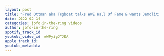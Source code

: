 ```yaml
---
layout: post
title: "Fred Ottman aka Tugboat talks WWE Hall Of Fame & wants Demolition Ax & Smash to be inducted"
date: 2022-02-14
categories: jofo-in-the-ring videos
author: jofo-in-the-ring
spotify_track_id: 
youtube_video_id: mWPyigJTJEA
apple_track_id: 
youtube_metadata: 
---
```

